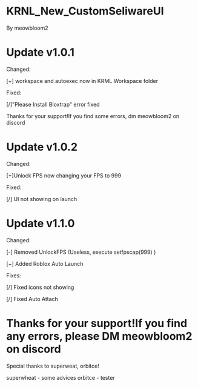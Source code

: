 # KRNL_New_CustomSeliwareUI
By meowbloom2

# Update v1.0.1 

Changed:

[+] workspace and autoexec now in KRML Workspace folder

Fixed:

[/]"Please Install Bloxtrap" error fixed


Thanks for your support!If you find some errors, dm meowbloom2 on discord


# Update v1.0.2

Changed:

[+]Unlock FPS now changing your FPS to 999

Fixed:

[/] UI not showing on launch


# Update v1.1.0

Changed: 

[-] Removed UnlockFPS (Useless, execute setfpscap(999) )

[+] Added Roblox Auto Launch 

Fixes:

[/] Fixed icons not showing

[/] Fixed Auto Attach 

# Thanks for your support!If you find any errors, please DM meowbloom2 on discord 

Special thanks to superweat, orbitce!

superwheat - some advices
orbitce - tester
